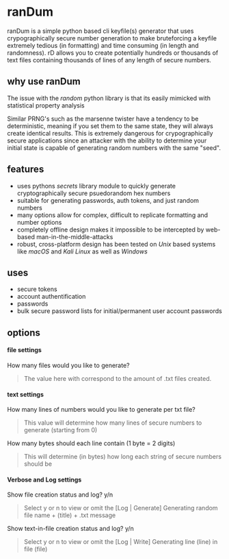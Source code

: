 # ranDum

ranDum is a simple python based cli keyfile(s) generator that uses crypographically secure number generation to make bruteforcing a keyfile extremely tedious (in formatting) and time consuming (in length and randomness). rD allows you to create potentially hundreds or thousands of text files containing thousands of lines of any length of secure numbers.

## why use ranDum
The issue with the *random* python library is that its easily mimicked with statistical property analysis

Similar PRNG's such as the marsenne twister have a tendency to be deterministic, meaning if you set them to the same state, they will always create identical results. This is extremely dangerous for crypographically secure applications since an attacker with the ability to determine your initial state is capable of generating random numbers with the same "seed".

## features

  - uses pythons *secrets* library module to quickly generate cryptographically secure psuedorandom hex numbers
  - suitable for generating passwords, auth tokens, and just random numbers
  - many options allow for complex, difficult to replicate formatting and number options
  - completely offline design makes it impossible to be intercepted by web-based man-in-the-middle-attacks
  - robust, cross-platform design has been tested on *Unix* based systems like *macOS* and *Kali Linux* as well as *Windows*

## uses
- secure tokens
- account authentification
- passwords
- bulk secure password lists for initial/permanent user account passwords
## options
#### file settings
How many files would you like to generate?
>The value here with correspond to the amount of .txt files created.
#### text settings

How many lines of numbers would you like to generate per txt file?
>This value will determine how many lines of secure numbers to generate (starting from 0)

How many bytes should each line contain (1 byte = 2 digits)
>This will determine (in bytes) how long each string of secure numbers should be
#### Verbose and Log settings
Show file creation status and log? y/n
>Select y or n to view or omit the [Log | Generate] Generating random file name + (title) + .txt message

Show text-in-file creation status and log? y/n
>Select y or n to view or omit the [Log | Write] Generating line (line) in file (file)

